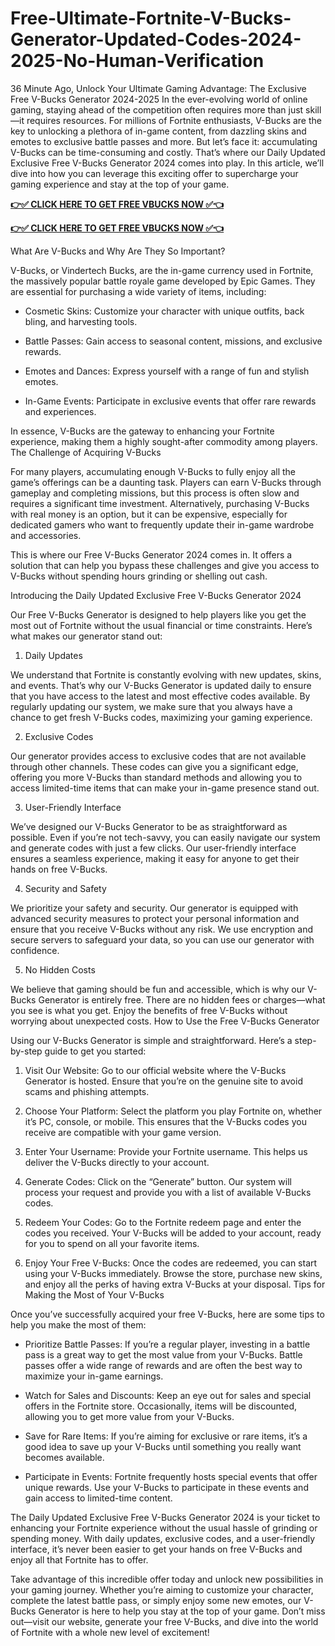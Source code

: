 # Free-Ultimate-Fortnite-V-Bucks-Generator-Updated-Codes-2024-2025-No-Human-Verification

36 Minute Ago, Unlock Your Ultimate Gaming Advantage: The Exclusive Free V-Bucks Generator 2024-2025
In the ever-evolving world of online gaming, staying ahead of the competition often requires more than just skill—it requires resources. For millions of Fortnite enthusiasts, V-Bucks are the key to unlocking a plethora of in-game content, from dazzling skins and emotes to exclusive battle passes and more. But let’s face it: accumulating V-Bucks can be time-consuming and costly. That’s where our Daily Updated Exclusive Free V-Bucks Generator 2024 comes into play. In this article, we’ll dive into how you can leverage this exciting offer to supercharge your gaming experience and stay at the top of your game.

**[👉✅ CLICK HERE TO GET FREE VBUCKS NOW ✅👈](https://tinyurl.com/vbucks2024)**

**[👉✅ CLICK HERE TO GET FREE VBUCKS NOW ✅👈](https://tinyurl.com/vbucks2024)**


What Are V-Bucks and Why Are They So Important?

V-Bucks, or Vindertech Bucks, are the in-game currency used in Fortnite, the massively popular battle royale game developed by Epic Games. They are essential for purchasing a wide variety of items, including:

- Cosmetic Skins: Customize your character with unique outfits, back bling, and harvesting tools.

- Battle Passes: Gain access to seasonal content, missions, and exclusive rewards.

- Emotes and Dances: Express yourself with a range of fun and stylish emotes.

- In-Game Events: Participate in exclusive events that offer rare rewards and experiences.

In essence, V-Bucks are the gateway to enhancing your Fortnite experience, making them a highly sought-after commodity among players.
The Challenge of Acquiring V-Bucks

For many players, accumulating enough V-Bucks to fully enjoy all the game’s offerings can be a daunting task. Players can earn V-Bucks through gameplay and completing missions, but this process is often slow and requires a significant time investment. Alternatively, purchasing V-Bucks with real money is an option, but it can be expensive, especially for dedicated gamers who want to frequently update their in-game wardrobe and accessories.

This is where our Free V-Bucks Generator 2024 comes in. It offers a solution that can help you bypass these challenges and give you access to V-Bucks without spending hours grinding or shelling out cash.

Introducing the Daily Updated Exclusive Free V-Bucks Generator 2024

Our Free V-Bucks Generator is designed to help players like you get the most out of Fortnite without the usual financial or time constraints. Here’s what makes our generator stand out:

1. Daily Updates

We understand that Fortnite is constantly evolving with new updates, skins, and events. That’s why our V-Bucks Generator is updated daily to ensure that you have access to the latest and most effective codes available. By regularly updating our system, we make sure that you always have a chance to get fresh V-Bucks codes, maximizing your gaming experience.

2. Exclusive Codes

Our generator provides access to exclusive codes that are not available through other channels. These codes can give you a significant edge, offering you more V-Bucks than standard methods and allowing you to access limited-time items that can make your in-game presence stand out.

3. User-Friendly Interface

We’ve designed our V-Bucks Generator to be as straightforward as possible. Even if you’re not tech-savvy, you can easily navigate our system and generate codes with just a few clicks. Our user-friendly interface ensures a seamless experience, making it easy for anyone to get their hands on free V-Bucks.

4. Security and Safety

We prioritize your safety and security. Our generator is equipped with advanced security measures to protect your personal information and ensure that you receive V-Bucks without any risk. We use encryption and secure servers to safeguard your data, so you can use our generator with confidence.

5. No Hidden Costs

We believe that gaming should be fun and accessible, which is why our V-Bucks Generator is entirely free. There are no hidden fees or charges—what you see is what you get. Enjoy the benefits of free V-Bucks without worrying about unexpected costs.
How to Use the Free V-Bucks Generator

Using our V-Bucks Generator is simple and straightforward. Here’s a step-by-step guide to get you started:

1. Visit Our Website: Go to our official website where the V-Bucks Generator is hosted. Ensure that you’re on the genuine site to avoid scams and phishing attempts.

2. Choose Your Platform: Select the platform you play Fortnite on, whether it’s PC, console, or mobile. This ensures that the V-Bucks codes you receive are compatible with your game version.

3. Enter Your Username: Provide your Fortnite username. This helps us deliver the V-Bucks directly to your account.

4. Generate Codes: Click on the “Generate” button. Our system will process your request and provide you with a list of available V-Bucks codes.

5. Redeem Your Codes: Go to the Fortnite redeem page and enter the codes you received. Your V-Bucks will be added to your account, ready for you to spend on all your favorite items.

6. Enjoy Your Free V-Bucks: Once the codes are redeemed, you can start using your V-Bucks immediately. Browse the store, purchase new skins, and enjoy all the perks of having extra V-Bucks at your disposal.
Tips for Making the Most of Your V-Bucks

Once you’ve successfully acquired your free V-Bucks, here are some tips to help you make the most of them:

- Prioritize Battle Passes: If you’re a regular player, investing in a battle pass is a great way to get the most value from your V-Bucks. Battle passes offer a wide range of rewards and are often the best way to maximize your in-game earnings.

- Watch for Sales and Discounts: Keep an eye out for sales and special offers in the Fortnite store. Occasionally, items will be discounted, allowing you to get more value from your V-Bucks.

- Save for Rare Items: If you’re aiming for exclusive or rare items, it’s a good idea to save up your V-Bucks until something you really want becomes available.

- Participate in Events: Fortnite frequently hosts special events that offer unique rewards. Use your V-Bucks to participate in these events and gain access to limited-time content.

The Daily Updated Exclusive Free V-Bucks Generator 2024 is your ticket to enhancing your Fortnite experience without the usual hassle of grinding or spending money. With daily updates, exclusive codes, and a user-friendly interface, it’s never been easier to get your hands on free V-Bucks and enjoy all that Fortnite has to offer.

Take advantage of this incredible offer today and unlock new possibilities in your gaming journey. Whether you’re aiming to customize your character, complete the latest battle pass, or simply enjoy some new emotes, our V-Bucks Generator is here to help you stay at the top of your game. Don’t miss out—visit our website, generate your free V-Bucks, and dive into the world of Fortnite with a whole new level of excitement!

